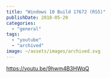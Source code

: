 ```yaml
---
title: "Windows 10 Build 17672 (RS5)"
publishDate: 2018-05-20
categories: 
  - "general"
tags: 
  - "youtube"
  - "archived"
image: ~/assets/images/archived.svg
---
```


https://youtu.be/9hwm4B3HWqQ
